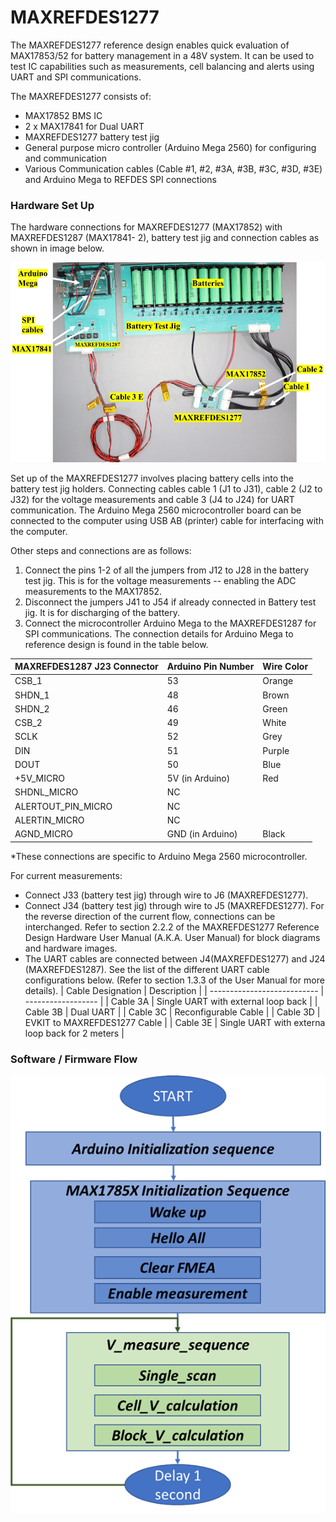 # MAXREFDES1277
The MAXREFDES1277 reference design enables quick evaluation of MAX17853/52 for battery 
management in a 48V system. It can be used to test IC capabilities such as measurements, cell balancing 
and alerts using UART and SPI communications.

The MAXREFDES1277 consists of:
- MAX17852 BMS IC
- 2 x MAX17841 for Dual UART
- MAXREFDES1277 battery test jig
- General purpose micro controller (Arduino Mega 2560) for configuring and communication
- Various Communication cables (Cable #1, #2, #3A, #3B, #3C, #3D, #3E) and Arduino Mega to 
REFDES SPI connections

### Hardware Set Up
The hardware connections for MAXREFDES1277 (MAX17852) with MAXREFDES1287 (MAX17841-
2), battery test jig and connection cables as shown in image below.

![image](setup.png)

Set up of the MAXREFDES1277 involves placing battery cells into the battery test jig holders. Connecting cables cable 1 (J1 to J31), cable 2 (J2 to J32) for the voltage measurements and cable 3 (J4 to 
J24) for UART communication. The Arduino Mega 2560 microcontroller board can be connected to the computer using USB AB (printer) cable for interfacing with the computer.

Other steps and connections are as follows:
1. Connect the pins 1-2 of all the jumpers from J12 to J28 in the battery test jig. This is for the 
voltage measurements -- enabling the ADC measurements to the MAX17852. 
2. Disconnect the jumpers J41 to J54 if already connected in Battery test jig. It is for 
discharging of the battery.
3. Connect the microcontroller Arduino Mega to the MAXREFDES1287 for SPI communications. The connection details for Arduino Mega to reference design is found in the table below.

| MAXREFDES1287 J23 Connector | Arduino Pin Number | Wire Color |
| --------------------------- | ------------------ | ---------- |
| CSB_1 | 53 | Orange |
| SHDN_1 | 48 | Brown |
| SHDN_2 | 46 | Green |
| CSB_2 | 49 | White |
| SCLK | 52 | Grey |
| DIN | 51 | Purple |
| DOUT | 50 | Blue |
| +5V_MICRO | 5V (in Arduino) | Red |
| SHDNL_MICRO | NC |   |
| ALERTOUT_PIN_MICRO | NC |   |
| ALERTIN_MICRO | NC |   |
| AGND_MICRO | GND (in Arduino) | Black |
*These connections are specific to Arduino Mega 2560 microcontroller. 

For current measurements:
- Connect J33 (battery test jig) through wire to J6 (MAXREFDES1277).
- Connect J34 (battery test jig) through wire to J5 (MAXREFDES1277). For the reverse direction of the current flow, connections can be interchanged. Refer to section 2.2.2 of the MAXREFDES1277 Reference Design Hardware User Manual (A.K.A. User Manual) for block diagrams and hardware images.
- The UART cables are connected between J4(MAXREFDES1277) and J24
(MAXREFDES1287). See the list of the different UART cable configurations below. (Refer to section 1.3.3 of the User Manual for more details).
| Cable Designation | Description |
| --------------------------- | ------------------ |
| Cable 3A | Single UART with external loop back |
| Cable 3B | Dual UART |
| Cable 3C | Reconfigurable Cable |
| Cable 3D | EVKIT to MAXREFDES1277 Cable |
| Cable 3E | Single UART with externa loop back for 2 meters |


### Software / Firmware Flow
![image](software_flow.png)